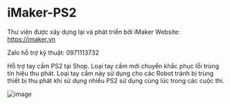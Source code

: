 # iMaker-PS2
Thư viện được xây dựng lại và phát triển bởi iMaker
Website: https://imaker.vn

Zalo hỗ trợ kỹ thuật: 0971113732

Hỗ trợ tay cầm PS2 tại Shop. Loại tay cầm mới chuyển khắc phục lỗi trùng tín hiệu thu phát. Loại tay cầm này sử dụng cho các Robot tránh bị trùng thiết bị thu phát khi sử dụng nhiều PS2 sử dụng cùng lúc trong các cuộc thi.
  
![image](https://github.com/trongthan210/iMaker-PS2/assets/33972997/869b5c9d-d4aa-4bd8-bae1-b8ef0e4fb6df)
